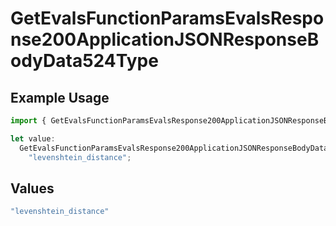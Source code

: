 # GetEvalsFunctionParamsEvalsResponse200ApplicationJSONResponseBodyData524Type

## Example Usage

```typescript
import { GetEvalsFunctionParamsEvalsResponse200ApplicationJSONResponseBodyData524Type } from "@orq-ai/node/models/operations";

let value:
  GetEvalsFunctionParamsEvalsResponse200ApplicationJSONResponseBodyData524Type =
    "levenshtein_distance";
```

## Values

```typescript
"levenshtein_distance"
```